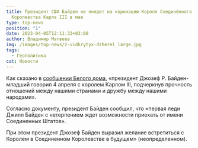 ```yaml
---
title: Президент США Байден не поедет на коронацию Короля Соединённого
  Королевства Карла III в мае
type: top-news
position: "1"
date: 2023-04-05T12:11:33+03:00
author: Владимир Матвеев
img: /images/top-news/z-vidkrytyx-dzherel_large.jpg
tags:
  - Геополитика
cat: Новости
---
```

Как сказано в [сообщении Белого дома](https://www.whitehouse.gov/briefing-room/statements-releases/2023/04/04/readout-of-president-joe-bidens-call-with-king-charles-iii-2/), «президент Джозеф Р. Байден-младший говорил 4 апреля с королем Карлом III, подчеркнув прочность отношений между нашими странами и дружбу между нашими народами». 

Согласно документу, президент Байден сообщил, что «первая леди Джилл Байден с нетерпением ждет возможности приехать от имени Соединенных Штатов».

При этом президент Джозеф Байден выразил желание встретиться с Королем в Соединенном Королевстве в будущем» (неопределенном).